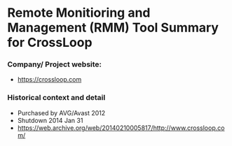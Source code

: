 # Remote Monitioring and Management (RMM) Tool Summary for CrossLoop

### Company/ Project website:
- https://crossloop.com

### Historical context and detail
- Purchased by AVG/Avast 2012
- Shutdown 2014 Jan 31
- https://web.archive.org/web/20140210005817/http://www.crossloop.com/
